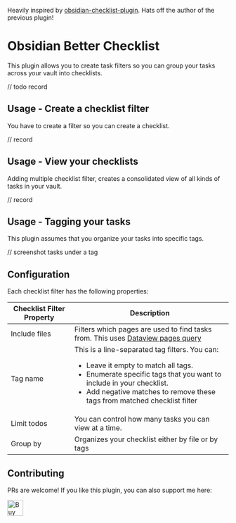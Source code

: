 Heavily inspired by [obsidian-checklist-plugin](https://github.com/delashum/obsidian-checklist-plugin).
Hats off the author of the previous plugin!

# Obsidian Better Checklist

This plugin allows you to create task filters so you can group your tasks across
your vault into checklists.

// todo record 

## Usage - Create a checklist filter

You have to create a filter so you can create a checklist.

// record

## Usage - View your checklists

Adding multiple checklist filter, creates a consolidated view of all kinds of
tasks in your vault.

// record

## Usage - Tagging your tasks

This plugin assumes that you organize your tasks into specific tags.

// screenshot tasks under a tag


## Configuration

Each checklist filter has the following properties:

| Checklist Filter Property | Description |
| -- | -- |
| Include files | Filters which pages are used to find tasks from. This uses [Dataview pages query](https://blacksmithgu.github.io/obsidian-dataview/#data-querying)|
| Tag name | This is a line-separated tag filters. You can: <br /><ul><li>Leave it empty to match all tags.</li><li>Enumerate specific tags that you want to include in your checklist. </li><li>Add negative matches to remove these tags from matched checklist filter</li></ul>|
| Limit todos | You can control how many tasks you can view at a time. |
| Group by | Organizes your checklist either by file or by tags |

## Contributing

PRs are welcome! If you like this plugin, you can also support me here: 

<a href='https://ko-fi.com/V7V3166L2K' target='_blank'><img height='36' style='border:0px;height:36px;' src='https://storage.ko-fi.com/cdn/kofi2.png?v=6' border='0' alt='Buy Me a Coffee at ko-fi.com' /></a>
